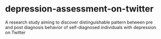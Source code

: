 # depression-assessment-on-twitter
A research study aiming to discover distinguishable pattern between pre and post diagnosis behavior of self-diagnosed individuals with depression on Twitter
